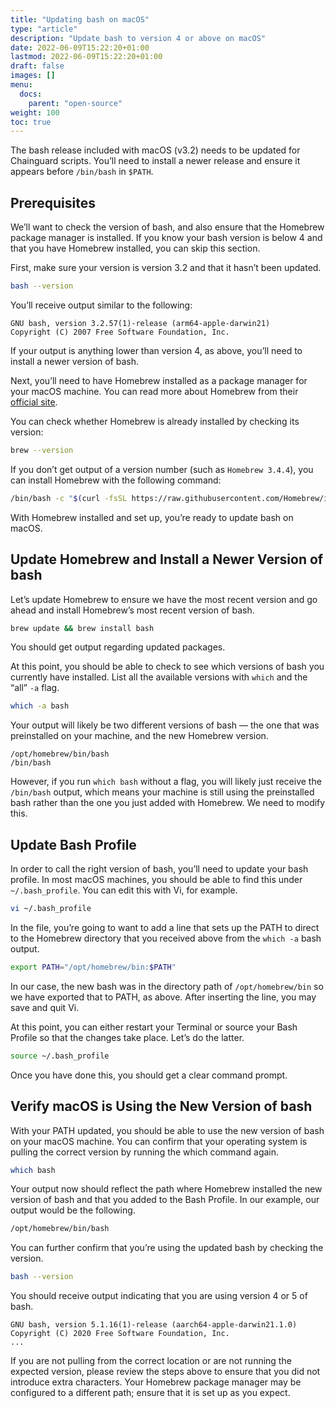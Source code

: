 ```yaml
---
title: "Updating bash on macOS"
type: "article"
description: "Update bash to version 4 or above on macOS"
date: 2022-06-09T15:22:20+01:00
lastmod: 2022-06-09T15:22:20+01:00
draft: false
images: []
menu:
  docs:
    parent: "open-source"
weight: 100
toc: true
---
```


The bash release included with macOS (v3.2) needs to be updated for Chainguard scripts. You’ll need to install a newer release and ensure it appears before `/bin/bash` in `$PATH`.

## Prerequisites

We’ll want to check the version of bash, and also ensure that the Homebrew package manager is installed. If you know your bash version is below 4 and that you have Homebrew installed, you can skip this section.

First, make sure your version is version 3.2 and that it hasn’t been updated.

```sh
bash --version
```

You’ll receive output similar to the following:

```
GNU bash, version 3.2.57(1)-release (arm64-apple-darwin21)
Copyright (C) 2007 Free Software Foundation, Inc.
```

If your output is anything lower than version 4, as above, you’ll need to install a newer version of bash.

Next, you’ll need to have Homebrew installed as a package manager for your macOS machine. You can read more about Homebrew from their [official site](https://brew.sh/).

You can check whether Homebrew is already installed by checking its version:

```sh
brew --version
```

If you don’t get output of a version number (such as `Homebrew 3.4.4`), you can install Homebrew with the following command:

```sh
/bin/bash -c "$(curl -fsSL https://raw.githubusercontent.com/Homebrew/install/HEAD/install.sh)"
```

With Homebrew installed and set up, you’re ready to update bash on macOS.

## Update Homebrew and Install a Newer Version of bash

Let’s update Homebrew to ensure we have the most recent version and go ahead and install Homebrew’s most recent version of bash.

```sh
brew update && brew install bash
```

You should get output regarding updated packages.

At this point, you should be able to check to see which versions of bash you currently have installed. List all the available versions with `which` and the “all” `-a` flag. 

```sh
which -a bash
```

Your output will likely be two different versions of bash — the one that was preinstalled on your machine, and the new Homebrew version.

```
/opt/homebrew/bin/bash
/bin/bash
```

However, if you run `which bash` without a flag, you will likely just receive the `/bin/bash` output, which means your machine is still using the preinstalled bash rather than the one you just added with Homebrew. We need to modify this.

## Update Bash Profile

In order to call the right version of bash, you’ll need to update your bash profile. In most macOS machines, you should be able to find this under `~/.bash_profile`. You can edit this with Vi, for example.

```sh
vi ~/.bash_profile
```

In the file, you’re going to want to add a line that sets up the PATH to direct to the Homebrew directory that you received above from the `which -a` bash output. 

```sh
export PATH="/opt/homebrew/bin:$PATH"
```

In our case, the new bash was in the directory path of `/opt/homebrew/bin` so we have exported that to PATH, as above. After inserting the line, you may save and quit Vi.

At this point, you can either restart your Terminal or source your Bash Profile so that the changes take place. Let’s do the latter.

```sh
source ~/.bash_profile
```

Once you have done this, you should get a clear command prompt.

## Verify macOS is Using the New Version of bash

With your PATH updated, you should be able to use the new version of bash on your macOS machine. You can confirm that your operating system is pulling the correct version by running the which command again.

```sh
which bash
```

Your output now should reflect the path where Homebrew installed the new version of bash and that you added to the Bash Profile. In our example, our output would be the following.

```sh
/opt/homebrew/bin/bash
```

You can further confirm that you’re using the updated bash by checking the version.

```sh
bash --version
```

You should receive output indicating that you are using version 4 or 5 of bash.

```
GNU bash, version 5.1.16(1)-release (aarch64-apple-darwin21.1.0)
Copyright (C) 2020 Free Software Foundation, Inc.
...
```

If you are not pulling from the correct location or are not running the expected version, please review the steps above to ensure that you did not introduce extra characters. Your Homebrew package manager may be configured to a different path; ensure that it is set up as you expect.